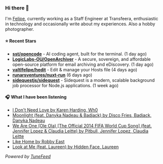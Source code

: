 ### Hi there 👋

I'm [Felipe](https://felipevm.com), currently working as a Staff Engineer at Transfeera, enthusiastic in technology and occasionally write about my experiences. Also a hobby photographer.

#### ⭐ Recent Stars
- **[sst/opencode](https://github.com/sst/opencode)** - AI coding agent, built for the terminal. (1 day ago)
- **[LogicLabs-OU/OpenArchiver](https://github.com/LogicLabs-OU/OpenArchiver)** - A secure, sovereign, and affordable open-source platform for email archiving and eDiscovery. (1 day ago)
- **[valtlfelipe/hedit](https://github.com/valtlfelipe/hedit)** - Edit &amp; manage your Hosts file (4 days ago)
- **[runarsventures/nuxt-run](https://github.com/runarsventures/nuxt-run)** (6 days ago)
- **[sidequestjs/sidequest](https://github.com/sidequestjs/sidequest)** - Sidequest is a modern, scalable background job processor for Node.js applications. (1 week ago)

#### 🎧 What I have been listening
- [I Don&#39;t Need Love by Karen Harding, Wh0](https://open.spotify.com/track/11YeL3eE19GsSU4EYi6fIs)
- [Moonlight (feat. Danyka Nadeau &amp; Badjack) by Disco Fries, Badjack, Danyka Nadeau](https://open.spotify.com/track/4dgkustBLuGq8tjsWtzRoO)
- [We Are One (Ole Ola) [The Official 2014 FIFA World Cup Song] (feat. Jennifer Lopez &amp; Claudia Leitte) by Pitbull, Jennifer Lopez, Claudia Leitte](https://open.spotify.com/track/1PCvKFPWnTXAe2oaReVUcr)
- [Like Home by Robby East](https://open.spotify.com/track/03FBFDhutbAtbAQN4qlp2A)
- [Look at Me (feat. Laureen) by Hidden Face, Laureen](https://open.spotify.com/track/6ICBH5ZpSBSeb5ujAjhMQO)

_Powered by [TuneFeed](https://tunefeed.app?ref=github.com)_
